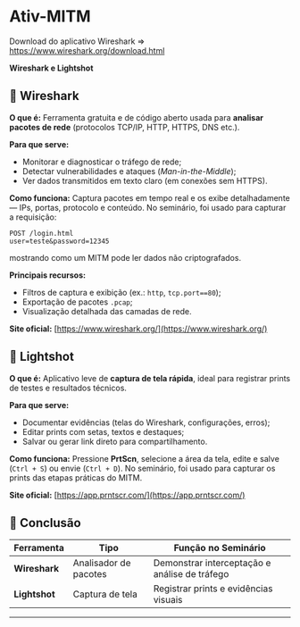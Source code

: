 # Ativ-MITM

Download do aplicativo Wireshark
=> https://www.wireshark.org/download.html


**Wireshark e Lightshot**


## 🔹 Wireshark

**O que é:**
Ferramenta gratuita e de código aberto usada para **analisar pacotes de rede** (protocolos TCP/IP, HTTP, HTTPS, DNS etc.).

**Para que serve:**

* Monitorar e diagnosticar o tráfego de rede;
* Detectar vulnerabilidades e ataques (*Man-in-the-Middle*);
* Ver dados transmitidos em texto claro (em conexões sem HTTPS).

**Como funciona:**
Captura pacotes em tempo real e os exibe detalhadamente — IPs, portas, protocolo e conteúdo.
No seminário, foi usado para capturar a requisição:

```
POST /login.html
user=teste&password=12345
```

mostrando como um MITM pode ler dados não criptografados.

**Principais recursos:**

* Filtros de captura e exibição (ex.: `http`, `tcp.port==80`);
* Exportação de pacotes `.pcap`;
* Visualização detalhada das camadas de rede.

**Site oficial:** [https://www.wireshark.org/](https://www.wireshark.org/)



## 🔹 Lightshot

**O que é:**
Aplicativo leve de **captura de tela rápida**, ideal para registrar prints de testes e resultados técnicos.

**Para que serve:**

* Documentar evidências (telas do Wireshark, configurações, erros);
* Editar prints com setas, textos e destaques;
* Salvar ou gerar link direto para compartilhamento.

**Como funciona:**
Pressione **PrtScn**, selecione a área da tela, edite e salve (`Ctrl + S`) ou envie (`Ctrl + D`).
No seminário, foi usado para capturar os prints das etapas práticas do MITM.

**Site oficial:** [https://app.prntscr.com/](https://app.prntscr.com/)


## 🔸 Conclusão

| Ferramenta    | Tipo                  | Função no Seminário                           |
| ------------- | --------------------- | --------------------------------------------- |
| **Wireshark** | Analisador de pacotes | Demonstrar interceptação e análise de tráfego |
| **Lightshot** | Captura de tela       | Registrar prints e evidências visuais         |

---
